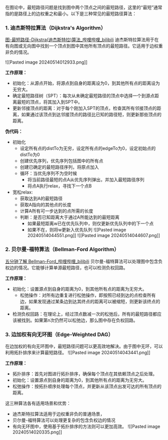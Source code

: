 在图论中，最短路径问题是找到图中两个顶点之间的最短路径，这里的“最短”通常指的是路径上的边权重之和最小。以下是三种常见的最短路径算法：
### 1. 迪杰斯特拉算法（Dijkstra's Algorithm）
[图-最短路径-Dijkstra(迪杰斯特拉)算法_哔哩哔哩_bilibili](https://www.bilibili.com/video/BV1uT4y1p7Jy/?spm_id_from=333.999.0.0&vd_source=1970b1cb79523da04f01ebdee092447d)
迪杰斯特拉算法用于在有向图或无向图中找到一个顶点到图中其他所有顶点的最短路径。它适用于边权重非负的情况。

![[Pasted image 20240514012933.png]]

**工作原理：**
- 初始化：从源点开始，将源点到自身的距离设为0，到其他所有点的距离设为无穷大。
- 确定最短路径树（SPT）：每次从未确定最短路径的顶点中选择一个到源点距离最短的顶点，将其加入到SPT中。
- 更新邻接顶点的距离：对于每个刚加入SPT的顶点，检查其所有邻接顶点的距离，如果通过该顶点到达邻接顶点的路径比已知的路径短，则更新那些顶点的距离。

**伪代码：**
- 初始化
	- 设定所有点的distTo为无穷，设定所有点的edgeTo为0，设定初始点的distTo为0
	- 创建优先序列，优先序列包括图中的所有点
	- 创建已确定的最短路径序列，将原点加入
	- 循环：当优先序列不为空时候
		- 将当前路径最短的点A从优先序列弹出，并加入最短路径序列
		- 将点A执行relax，寻找下一个点B
- 宽松relax:
	- 获取达到A的最短路径
	- 获取A指向的其他点的长度
	- 计算A所有可一步达到的点所需的长度
	- 判断：是否已知距离大于通过A所能达到的最短距离
		- 如果最短距离w已在优先队列中，则仅更新优先队列中的下一个点
		- 如果不在，则将w更新入优先队列
![[Pasted image 20240514044551.png]]
![[Pasted image 20240514044607.png]]

### 2. 贝尔曼-福特算法（Bellman-Ford Algorithm）
[五分钟了解 Bellman-Ford_哔哩哔哩_bilibili](https://www.bilibili.com/video/BV18C4y137ck/?spm_id_from=333.788.recommend_more_video.-1&vd_source=1970b1cb79523da04f01ebdee092447d)
贝尔曼-福特算法可以处理图中包含负权边的情况。它能够计算单源最短路径，也可以检测负权回路。

**工作原理：**
- 初始化：设置源点到自身的距离为0，到其他所有点的距离为无穷大。
	- 松弛操作：对所有边重复进行松弛操作，即按照已经到达的点检查所有边，如果发现通过某条边到达其终点的距离可以被缩短，则更新该终点的距离。
- 检测负权回路：在理论上，经过顶点数减一次的松弛后，所有的最短路径都应该被找到。如果第n次仍然可以松弛边，那么图中存在负权回路。

### 3. 边加权有向无环图（Edge-Weighted DAG）
在边加权的有向无环图中，最短路径问题可以更高效地解决。由于图中无环，可以利用拓扑排序来计算最短路径。
![[Pasted image 20240514043441.png]]

**工作原理：**
- 拓扑排序：首先对图进行拓扑排序，确保每个顶点在其依赖顶点之后处理。
- 初始化：设置源点到自身的距离为0，到其他所有点的距离为无穷大。
- 松弛操作：按拓扑顺序处理每个顶点，并更新从该顶点出发可达的所有顶点的距离。

这三种算法各有适用场景和优势：
- 迪杰斯特拉算法适用于边权重非负的普通场景，
- 贝尔曼-福特算法可以处理更复杂的包含负权边的情况
- 有向无环图中，使用基于拓扑排序的方法则可以更加高效。
![[Pasted image 20240514020335.png]]